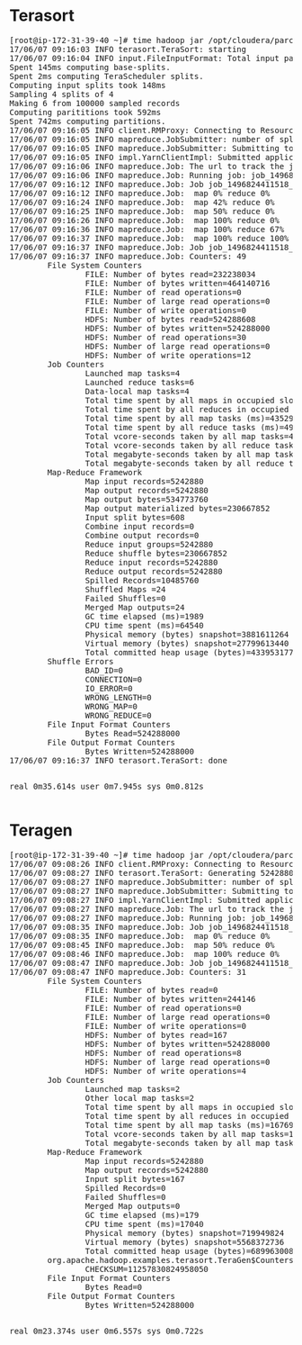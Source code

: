 <h1><b> Terasort </b></h1>
<pre>
[root@ip-172-31-39-40 ~]# time hadoop jar /opt/cloudera/parcels/CDH-5.8.3-1.cdh5.8.3.p0.2/lib/hadoop-0.20-mapreduce/hadoop-examples.jar terasort /user/ainowy/teragen /user/ainowy/terasort
17/06/07 09:16:03 INFO terasort.TeraSort: starting
17/06/07 09:16:04 INFO input.FileInputFormat: Total input paths to process : 2
Spent 145ms computing base-splits.
Spent 2ms computing TeraScheduler splits.
Computing input splits took 148ms
Sampling 4 splits of 4
Making 6 from 100000 sampled records
Computing parititions took 592ms
Spent 742ms computing partitions.
17/06/07 09:16:05 INFO client.RMProxy: Connecting to ResourceManager at ip-172-31-39-40.eu-west-1.compute.internal/172.31.39.40:8032
17/06/07 09:16:05 INFO mapreduce.JobSubmitter: number of splits:4
17/06/07 09:16:05 INFO mapreduce.JobSubmitter: Submitting tokens for job: job_1496824411518_0002
17/06/07 09:16:05 INFO impl.YarnClientImpl: Submitted application application_1496824411518_0002
17/06/07 09:16:06 INFO mapreduce.Job: The url to track the job: http://ip-172-31-39-40.eu-west-1.compute.internal:8088/proxy/application_1496824411518_0002/
17/06/07 09:16:06 INFO mapreduce.Job: Running job: job_1496824411518_0002
17/06/07 09:16:12 INFO mapreduce.Job: Job job_1496824411518_0002 running in uber mode : false
17/06/07 09:16:12 INFO mapreduce.Job:  map 0% reduce 0%
17/06/07 09:16:24 INFO mapreduce.Job:  map 42% reduce 0%
17/06/07 09:16:25 INFO mapreduce.Job:  map 50% reduce 0%
17/06/07 09:16:26 INFO mapreduce.Job:  map 100% reduce 0%
17/06/07 09:16:36 INFO mapreduce.Job:  map 100% reduce 67%
17/06/07 09:16:37 INFO mapreduce.Job:  map 100% reduce 100%
17/06/07 09:16:37 INFO mapreduce.Job: Job job_1496824411518_0002 completed successfully
17/06/07 09:16:37 INFO mapreduce.Job: Counters: 49
        File System Counters
                FILE: Number of bytes read=232238034
                FILE: Number of bytes written=464140716
                FILE: Number of read operations=0
                FILE: Number of large read operations=0
                FILE: Number of write operations=0
                HDFS: Number of bytes read=524288608
                HDFS: Number of bytes written=524288000
                HDFS: Number of read operations=30
                HDFS: Number of large read operations=0
                HDFS: Number of write operations=12
        Job Counters
                Launched map tasks=4
                Launched reduce tasks=6
                Data-local map tasks=4
                Total time spent by all maps in occupied slots (ms)=43529
                Total time spent by all reduces in occupied slots (ms)=49683
                Total time spent by all map tasks (ms)=43529
                Total time spent by all reduce tasks (ms)=49683
                Total vcore-seconds taken by all map tasks=43529
                Total vcore-seconds taken by all reduce tasks=49683
                Total megabyte-seconds taken by all map tasks=44573696
                Total megabyte-seconds taken by all reduce tasks=50875392
        Map-Reduce Framework
                Map input records=5242880
                Map output records=5242880
                Map output bytes=534773760
                Map output materialized bytes=230667852
                Input split bytes=608
                Combine input records=0
                Combine output records=0
                Reduce input groups=5242880
                Reduce shuffle bytes=230667852
                Reduce input records=5242880
                Reduce output records=5242880
                Spilled Records=10485760
                Shuffled Maps =24
                Failed Shuffles=0
                Merged Map outputs=24
                GC time elapsed (ms)=1989
                CPU time spent (ms)=64540
                Physical memory (bytes) snapshot=3881611264
                Virtual memory (bytes) snapshot=27799613440
                Total committed heap usage (bytes)=4339531776
        Shuffle Errors
                BAD_ID=0
                CONNECTION=0
                IO_ERROR=0
                WRONG_LENGTH=0
                WRONG_MAP=0
                WRONG_REDUCE=0
        File Input Format Counters
                Bytes Read=524288000
        File Output Format Counters
                Bytes Written=524288000
17/06/07 09:16:37 INFO terasort.TeraSort: done

real    0m35.614s
user    0m7.945s
sys     0m0.812s
</pre>

<h1>Teragen</h1>
<pre>
[root@ip-172-31-39-40 ~]# time hadoop jar /opt/cloudera/parcels/CDH-5.8.3-1.cdh5.8.3.p0.2/lib/hadoop-0.20-mapreduce/hadoop-examples.jar teragen 5242880 /user/ainowy/teragen
17/06/07 09:08:26 INFO client.RMProxy: Connecting to ResourceManager at ip-172-31-39-40.eu-west-1.compute.internal/172.31.39.40:8032
17/06/07 09:08:27 INFO terasort.TeraSort: Generating 5242880 using 2
17/06/07 09:08:27 INFO mapreduce.JobSubmitter: number of splits:2
17/06/07 09:08:27 INFO mapreduce.JobSubmitter: Submitting tokens for job: job_1496824411518_0001
17/06/07 09:08:27 INFO impl.YarnClientImpl: Submitted application application_1496824411518_0001
17/06/07 09:08:27 INFO mapreduce.Job: The url to track the job: http://ip-172-31-39-40.eu-west-1.compute.internal:8088/proxy/application_1496824411518_0001/
17/06/07 09:08:27 INFO mapreduce.Job: Running job: job_1496824411518_0001
17/06/07 09:08:35 INFO mapreduce.Job: Job job_1496824411518_0001 running in uber mode : false
17/06/07 09:08:35 INFO mapreduce.Job:  map 0% reduce 0%
17/06/07 09:08:45 INFO mapreduce.Job:  map 50% reduce 0%
17/06/07 09:08:46 INFO mapreduce.Job:  map 100% reduce 0%
17/06/07 09:08:47 INFO mapreduce.Job: Job job_1496824411518_0001 completed successfully
17/06/07 09:08:47 INFO mapreduce.Job: Counters: 31
        File System Counters
                FILE: Number of bytes read=0
                FILE: Number of bytes written=244146
                FILE: Number of read operations=0
                FILE: Number of large read operations=0
                FILE: Number of write operations=0
                HDFS: Number of bytes read=167
                HDFS: Number of bytes written=524288000
                HDFS: Number of read operations=8
                HDFS: Number of large read operations=0
                HDFS: Number of write operations=4
        Job Counters
                Launched map tasks=2
                Other local map tasks=2
                Total time spent by all maps in occupied slots (ms)=16769
                Total time spent by all reduces in occupied slots (ms)=0
                Total time spent by all map tasks (ms)=16769
                Total vcore-seconds taken by all map tasks=16769
                Total megabyte-seconds taken by all map tasks=17171456
        Map-Reduce Framework
                Map input records=5242880
                Map output records=5242880
                Input split bytes=167
                Spilled Records=0
                Failed Shuffles=0
                Merged Map outputs=0
                GC time elapsed (ms)=179
                CPU time spent (ms)=17040
                Physical memory (bytes) snapshot=719949824
                Virtual memory (bytes) snapshot=5568372736
                Total committed heap usage (bytes)=689963008
        org.apache.hadoop.examples.terasort.TeraGen$Counters
                CHECKSUM=11257830824958050
        File Input Format Counters
                Bytes Read=0
        File Output Format Counters
                Bytes Written=524288000

real    0m23.374s
user    0m6.557s
sys     0m0.722s

</pre>
